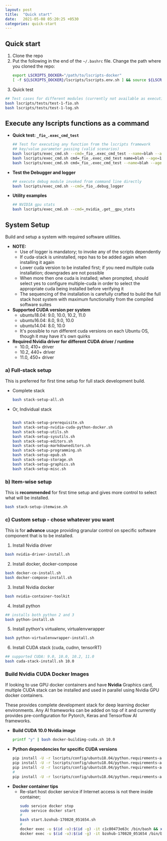 ```yaml
---
layout: post
title:  "Quick start"
date:   2021-05-08 05:20:25 +0530
categories: quick-start
---
```



## Quick start


1. Clone the repo
2. Put the following in the end of the `~/.bashrc` file. Change the path where you cloned the repo:
    ```bash
    export LSCRIPTS_DOCKER="/path/to/lscripts-docker"
    [ -f ${LSCRIPTS_DOCKER}/lscripts/lscripts.env.sh ] && source ${LSCRIPTS_DOCKER}/lscripts/lscripts.env.sh
    ```
3. Quick test
  ```bash
  ## Test cases for different modules (currently not available as execution command )
  bash lscripts/tests/test-1-fio.sh
  bash lscripts/tests/test-1-log.sh
  ```

## Execute any lscripts functions as a command

* **Quick test: `_fio_.exec_cmd_test`**
  ```bash
  ## Test for executing any function from the lscripts framework
  ## key/value parameter passing (valid scenarios)
  bash lscripts/exec_cmd.sh --cmd=_fio_.exec_cmd_test --name=blah --age=100
  bash lscripts/exec_cmd.sh cmd=_fio_.exec_cmd_test name=blah --age=100
  bash lscripts/exec_cmd.sh cmd=_fio_.exec_cmd_test --name=blah --age=100
  ```
* **Test the Debugger and logger**
  ```bash
  ## execute debug module invoked from command line directly
  bash lscripts/exec_cmd.sh --cmd=_fio_.debug_logger
  ```
* **Utility examples**
  ```bash
  ## NVIDIA gpu stats
  bash lscripts/exec_cmd.sh --cmd=_nvidia_.get__gpu_stats
  ```



## System Setup

Build and setup a system with required software utilities.

* **NOTE:**
  * Use of logger is mandatory; to invoke any of the scripts dependently
  * If cuda-stack is uninstalled, repo has to be added again when installing it again
  * Lower cuda version to be installed first; if you need multiple cuda installation; downgrades are not possible
  * When more then one cuda is installed; when prompted, should select yes to configure multiple-cuda in order to select the appropriate cuda being installed before verifying it
  * The sequencing of the installation is carefully crafted to build the full stack host system with maximum functionality from the compiled software suites
* **Supported CUDA version per system**
  * ubuntu18.04: 9.0, 10.0, 10.2, 11.0
  * ubuntu16.04: 8.0, 9.0, 10.0
  * ubuntu14.04: 8.0, 10.0
  * It's possible to run different cuda versions on each Ubuntu OS, though it may have it's own quirks
* **Required Nvidia driver for different CUDA driver / runtime**
  * 10.0, 410+ driver
  * 10.2, 440+ driver
  * 11.0, 450+ driver


### **a) Full-stack setup**

This is preferred for first time setup for full stack development build.

* Complete stack
  ```bash
  bash stack-setup-all.sh
  ```
* Or, Individual stack
  ```bash

  bash stack-setup-prerequisite.sh
  bash stack-setup-nvidia-cuda-python-docker.sh
  bash stack-setup-utils.sh
  bash stack-setup-sysutils.sh
  bash stack-setup-editors.sh
  bash stack-setup-markdowneditors.sh
  bash stack-setup-programming.sh
  bash stack-setup-epub.sh
  bash stack-setup-storage.sh
  bash stack-setup-graphics.sh
  bash stack-setup-misc.sh
  ```


### **b) Item-wise setup**

This is **recommended** for first time setup and gives more control to select what will be installed.

```bash
bash stack-setup-itemwise.sh
```

### **c) Custom setup - chose whatever you want**

This is for **advance** usage providing granular control on specific software component that is to be installed.

1. Install Nvidia driver
  ```bash
  bash nvidia-driver-install.sh
  ```
2. Install docker, docker-compose
  ```bash
  bash docker-ce-install.sh
  bash docker-compose-install.sh
  ```
3. Install Nvidia docker
  ```bash
  bash nvidia-container-toolkit
  ```
4. Install python
  ```bash
  ## installs both python 2 and 3
  bash python-install.sh
  ```
5. Install python's virtualenv, virtualenvwrapper
  ```bash
  bash python-virtualenvwrapper-install.sh
  ```
6. Install CUDA stack (cuda, cudnn, tensorRT)
  ```bash
  ## supported CUDA: 9.0, 10.0, 10.2, 11.0
  bash cuda-stack-install.sh 10.0
  ```


### Build Nvidia CUDA Docker Images

If looking to use GPU docker containers and have **Nvidia** Graphics card, multiple CUDA stack can be installed and used in parallel using Nvidia GPU docker containers.

These provides complete development stack for deep learning docker environments. Any AI frameworks can be added on top of it and currently provides pre-configuration for Pytorch, Keras and Tensorflow AI frameworks.


* **Build CUDA 10.0 Nvidia image**
  ```bash
  printf "y" | bash docker-buildimg-cuda.sh 10.0
  ```
* **Python dependencies for specific CUDA versions**
  ```bash
  pip install -U -r lscripts/config/ubuntu18.04/python.requirements-ai-cuda-9.0.txt
  pip install -U -r lscripts/config/ubuntu18.04/python.requirements-ai-cuda-10.0.txt
  pip install -U -r lscripts/config/ubuntu18.04/python.requirements-ai-cuda-10.2.txt
  #
  pip install -U -r lscripts/config/ubuntu18.04/python.requirements-ai-cuda-11.0.txt
  ```
* **Docker container tips**
  * Re-start host docker service if Internet access is not there inside container;
    ```bash
    sudo service docker stop
    sudo service docker start
    #
    bash start.bzohub-170820_051654.sh
    #
    docker exec -u $(id -u):$(id -g) -it c1c80473e63c /bin/bash && xhost -local:root 1>/dev/null 2>&1
    docker exec -u $(id -u):$(id -g) -it bzohub-170820_051654 /bin/bash && xhost -local:root 1>/dev/null 2>&1
    ```
